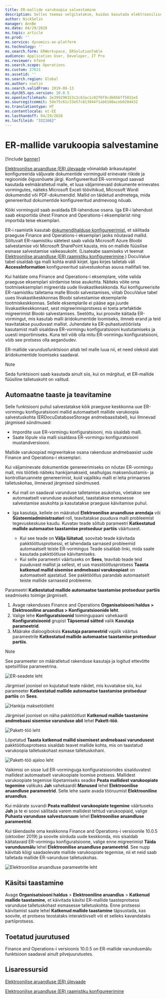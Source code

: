 ```yaml
---
title: ER-mallide varukoopia salvestamine
description: Selles teemas selgitatakse, kuidas kasutada elektroonilise aruandluse (ER) varundusmälu mallide taastamiseks.
author: NickSelin
manager: AnnBe
ms.date: 04/29/2020
ms.topic: article
ms.prod: ''
ms.service: dynamics-ax-platform
ms.technology: ''
ms.search.form: ERWorkspace, ERSolutionTable
audience: Application User, Developer, IT Pro
ms.reviewer: kfend
ms.search.scope: Operations
ms.custom: 27621
ms.assetid: ''
ms.search.region: Global
ms.author: nselin
ms.search.validFrom: 2019-08-13
ms.dyn365.ops.version: 10.0.5
ms.openlocfilehash: 2e399290153c2c63ac1c02f0f9cdb956ff5031e5
ms.sourcegitcommit: 5de75c61c33e57c813944f1ab6100aceb020d432
ms.translationtype: HT
ms.contentlocale: et-EE
ms.lasthandoff: 04/29/2020
ms.locfileid: "3321662"
---
```

# <a name="backup-storage-of-er-templates"></a>ER-mallide varukoopia salvestamine

[!include [banner](../includes/banner.md)]

[Elektroonilise aruandluse (ER) ülevaade](general-electronic-reporting.md) võimaldab ärikasutajatel konfigureerida väljuvate dokumentide vorminguid erinevate riikide ja regioonide õigusnõuete järgi. Konfigureeritud ER-vormingud saavad kasutada eelmääratletud malle, et luua väljaminevaid dokumente erinevates vormingutes, näiteks Microsoft Exceli töövihikud, Microsoft Wordi dokumendid või PDF-dokumendid. Mallid on täidetud andmetega, mida genereeritud dokumentide konfigureeritud andmevoog nõuab.

Kõiki vorminguid saab avaldada ER-lahenduse osana. Iga ER-i lahendust saab eksportida ühest Finance and Operations-i eksemplarist ning importida teise eksemplari.

ER-i raamistik kasutab [dokumendihalduse konfigureerimist](../../fin-ops/organization-administration/configure-document-management.md), et säilitada praeguse Finance and Operations-i eksemplari jaoks nõutavad mallid. Sõltuvalt ER-raamistiku sätetest saab valida Microsoft Azure Bloobi salvestamise või Microsoft SharePoint kausta, mis on mallide füüsilise esmase salvestamise vaikeasukoht. (Lisateabe saamiseks vt teemat [Elektroonilise aruandluse (ER) raamistiku konfigureerimine](electronic-reporting-er-configure-parameters.md).) DocuValue tabel sisaldab iga malli kohta eraldi kirjet. Igas kirjes talletab väli **AccessInformation** konfigureeritud salvestuskohas asuva mallifaili tee.

Kui haldate oma Finance and Operations-i eksemplare, võite valida praeguse eksemplari siirdamise teise asukohta. Näiteks võite oma tootmiseksemplari migreerida uude liivakastikeskkonda. Kui konfigureerisite ER-raamistiku talletama malle Bloobi salvestamises, viitab DocuValue tabel uues liivakastikeskkonnas Bloobi salvestamise eksemplarile tootmiskeskkonnas. Sellele eksemplarile ei pääse aga juurde liivakastikeskkonnast, sest migreerimisprotsess ei toeta artefaktide migreerimist Bloobi salvestamises. Seetõttu, kui proovite käitada ER-vormingut, mis kasutab malli äridokumentide loomiseks, ilmneb erand ja teid teavitatakse puuduvast mallist. Juhendate ka ER-puhastustööriista kasutamist malli sisaldava ER-vormingu konfiguratsiooni kustutamiseks ja uuesti importimiseks. Kuna teil võib olla mitu ER-vormingu konfiguratsiooni, võib see protsess olla aeganõudev.

ER-mallide varundusfunktsioon aitab teil malle luua nii, et need oleksid alati äridokumentide loomiseks saadaval.

> [!NOTE]
> Seda funktsiooni saab kasutada ainult siis, kui on märgitud, et ER-mallide füüsiline talletuskoht on valitud.

## <a name="automated-recovery-and-notification"></a>Automaatne taaste ja teavitamine

Selle funktsiooni puhul salvestatakse kõik praeguse keskkonna uue ER-vormingu konfiguratsiooni mallid automaatselt mallide varukoopia salvestuskohta (ERDocuDatabaseStorage andmebaasitabel), kui ilmnevad järgmised sündmused:

- Impordite uue ER-vormingu konfiguratsiooni, mis sisaldab malli.
- Saate lõpule viia malli sisaldava ER-vormingu konfiguratsiooni mustandversiooni.

Mallide varukoopiad migreeritakse osana rakenduse andmebaasist uude Finance and Operations-i eksemplari.

Kui väljaminevate dokumentide genereerimiseks on nõutav ER-vormingu mall, mis töötleb näiteks hankijamakseid, sealhulgas maksenõustamis- ja kontrolliaruannete genereerimist, kuid vajalikku malli ei leita primaarses talletuskohas, ilmnevad järgmised sündmused.

- Kui mall on saadaval varunduse talletamise asukohas, võetakse see automaatselt varunduse asukohast, taastatakse esmasesse salvestamise asukohta ja kasutatakse praeguse käivitamise puhul.
- Iga kasutaja, kellele on määratud **Elektroonilise aruandluse arendaja** või **Süsteemiadministraatori** roll, teavitatakse puuduva malli probleemist tegevuskeskuse kaudu. Kuvatav teade sõltub parameetri **Katkestatud mallide automaatse taastamise protseduur partiis** väärtusest.

    - Kui see teade on **Välja lüitatud**, soovitab teade käivitada pakktöötlusprotsessi, et lahendada sarnased probleemid automaatselt teiste ER-vormingus Teade sisaldab linki, mida saate kasutada pakktöötluse käivitamiseks.
    - Kui selle parameetri väärtuseks on **Sees**, teavitab teade teid puuduvast mallist ja sellest, et uus masstöötlusprotsess  **Taasta katkenud mallid sisemise andmebaasi varukoopiast** on automaatselt ajastatud. See pakktöötlus parandab automaatselt teiste mallide sarnaseid probleeme.

Parameetri **Katkestatud mallide automaatse taastamise protseduur partiis** seadmiseks toimige järgmiselt. 

1. Avage rakenduses Finance and Operations **Organisatsiooni haldus \> Elektrooniline aruandlus \> Konfiguratsioonide leht**.
2. Valige lehe **Konfiguratsioonid** toimingupaani vahekaardi **Konfiguratsioonid** grupist **Täpsemad sätted** valik **Kasutaja parameetrid**.
3. Määrake dialoogiboksis **Kasutaja parameetrid** vajalik väärtus parameetrile **Katkestatud mallide automaatse taastamise protseduur partiis**.

> [!NOTE]
> See parameeter on määratletud rakenduse kasutaja ja logitud ettevõtte spetsiifilise parameetrina.

![ER-seadete leht](./media/GER-BackupTemplates-1.png)

Järgmisel joonisel on kujutatud teate näidet, mis kuvatakse siis, kui parameeter **Katkestatud mallide automaatse taastamise protseduur partiis** on **Sees**.

![Hankija maksetööleht](./media/GER-BackupTemplates-2.png)

Järgmisel joonisel on näha pakktöötlust **Katkenud mallide taastamine andmebaasi sisemise varunduse abil** lehel **Pakett-töö**.

![Pakett-töö leht](./media/GER-BackupTemplates-3.png)

Lõpetatud **Taasta katkenud mallid sisemisest andmebaasi varundusest** pakktöötlusprotsess sisaldab teavet mallide kohta, mis on taastatud varukoopia talletuskohast esmase talletuskohani.

![Pakett-töö ajaloo leht](./media/GER-BackupTemplates-4.png)

Vaikimisi on sisse lud ER-vorminguga konfiguratsioonides sisalduvatest mallidest automaatselt varukoopiate loomise protsess. Mallidest varukoopiate tegemise lõpetamiseks seadke **Peata mallidest varukoopiate tegemine** valikuks **Jah** vahekaardil **Manused** lehel **Elektroonilise aruandluse parameetrid**. Selle lehe saate avada tööruumist **Elektrooniline aruandlus**.

Kui määrate suvandi **Peata mallidest varukoopiate tegemine** väärtuseks **Jah** ja te ei soovi säilitada varem mallidest tehtud varukoopiaid, valige **Puhasta varunduse salvestusruum** lehel **Elektroonilise aruandluse parameetrid**.

Kui täiendasite oma keskkonna Finance and Operations-i versioonile 10.0.5 (oktoober 2019) ja soovite siirduda uude keskkonda, mis sisaldab käitatavaid ER-vormingu konfiguratsioone, valige enne migreerimist **Täida varundusmälu** lehel **Elektroonilise aruandluse parameetrid**. See nupp käivitab kõigi saadaolevate mallide varukoopiate tegemise, nii et neid saab talletada mallide ER-varunduse talletuskohas.

![Elektroonilise aruandluse parameetrite leht](./media/GER-BackupTemplates-5.png)

## <a name="manual-recovery"></a>Käsitsi taastamine

Avage **Organisatsiooni haldus** \> **Elektrooniline aruandlus** \> **Katkenud mallide taastamine**, et käivitada käsitsi ER-mallide taasteprotsess varunduse talletuskohast esmasesse talletuskohta. Enne protsessi käivitamist saate lehel **Katkenud mallide taastamine** täpsustada, kas soovite, et protsess teostataks interaktiivselt või et selleks kavandataks partiiprotsess.

## <a name="supported-deployments"></a>Toetatud juurutused

Finance and Operations-i versioonis 10.0.5 on ER-mallide varundusmälu funktsioon saadaval ainult pilvejuurutustes.

## <a name="additional-resources"></a>Lisaressursid

[Elektroonilise aruandluse (ER) ülevaade](general-electronic-reporting.md)

[Elektroonilise aruandluse (ER) raamistiku konfigureerimine](electronic-reporting-er-configure-parameters.md)
